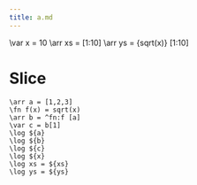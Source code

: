 ```yaml
---
title: a.md
---
```

\var x = 10
\arr xs = [1:10]
\arr ys = {sqrt(x)} [1:10]

# Slice

```img
\arr a = [1,2,3]
\fn f(x) = sqrt(x)
\arr b = ^fn:f [a]
\var c = b[1]
\log ${a}
\log ${b}
\log ${c}
\log ${x}
\log xs = ${xs}
\log ys = ${ys}
```


